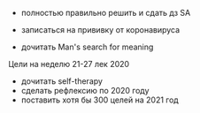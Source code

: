 
- полностью правильно решить и сдать дз SA

- записаться на прививку от коронавируса
- дочитать Man's search for meaning


Цели на неделю 21-27 лек 2020
- дочитать self-therapy
- сделать рефлексию по 2020 году
- поставить хотя бы 300 целей на 2021 год